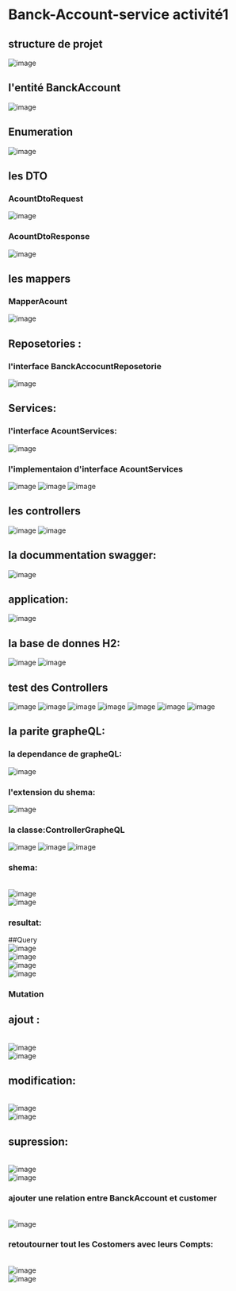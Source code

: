 # Banck-Account-service	activité1
## structure de projet
![image](https://user-images.githubusercontent.com/73759527/192096261-982a65af-0511-4ed4-b444-336bb0c012ca.png)
## l'entité BanckAccount
![image](https://user-images.githubusercontent.com/73759527/192096339-e090c85e-a2f8-4d49-a176-5dc7d2c8dfd2.png)
## Enumeration
![image](https://user-images.githubusercontent.com/73759527/192096651-fb2e1e1a-616f-4ea8-9d52-28cb1a652b96.png)
##  les DTO
### AcountDtoRequest
![image](https://user-images.githubusercontent.com/73759527/192096766-b5f73d4e-408f-4cf4-8bdd-f07ea4071e68.png)
### AcountDtoResponse
![image](https://user-images.githubusercontent.com/73759527/192096776-2bdfad7a-ff8e-476c-9056-1f2f566ef666.png)
## les mappers
### MapperAcount
![image](https://user-images.githubusercontent.com/73759527/192096851-b1477d07-9e12-4004-adc2-e6ecad9472fd.png)
## Reposetories :
### l'interface BanckAccocuntReposetorie
![image](https://user-images.githubusercontent.com/73759527/192096899-4e32a532-4d10-4ee0-967c-730ccf7b835b.png)
## Services:
### l'interface AcountServices:
![image](https://user-images.githubusercontent.com/73759527/192096948-b9733117-c6c6-4b67-911b-2b11e60ee439.png)
### l'implementaion d'interface  AcountServices
![image](https://user-images.githubusercontent.com/73759527/192096975-f6f23eb4-02c9-4aae-b1e7-fe0529f63fd8.png)
![image](https://user-images.githubusercontent.com/73759527/192097022-ee84c4fd-ceb4-4b91-bde8-db92f3ea5577.png)
![image](https://user-images.githubusercontent.com/73759527/192097054-24f251d3-350e-4478-bc47-e3d0a3755bf4.png)
## les controllers
![image](https://user-images.githubusercontent.com/73759527/192097184-b88500d8-1d3f-4d0f-a79f-763e6ac832a0.png)
![image](https://user-images.githubusercontent.com/73759527/192099897-b2632892-e9b2-4130-8f0b-a95985108218.png)
## la docummentation swagger:
![image](https://user-images.githubusercontent.com/73759527/192099981-dd16dc23-d110-498b-9757-4dfaae4ce6eb.png)
## application:
![image](https://user-images.githubusercontent.com/73759527/192100023-ae22465c-7f9a-4abc-97b5-6f6108895f1a.png)
## la base de donnes H2:
![image](https://user-images.githubusercontent.com/73759527/192100074-9d8aff69-ce5f-4f2d-ab46-6411c8ecd50a.png)
![image](https://user-images.githubusercontent.com/73759527/192100107-67fbb9f7-8cc4-46fc-9ea1-f49e40705b5b.png)
## test des Controllers
![image](https://user-images.githubusercontent.com/73759527/192100193-ac19bea6-cf6e-4d56-b922-3cfd19fc696d.png)
![image](https://user-images.githubusercontent.com/73759527/192100234-93cff165-b1d0-481d-a1cd-e7f24b744fa8.png)
![image](https://user-images.githubusercontent.com/73759527/192100269-7d3ffeb4-1dd3-42ed-9b50-569c3135197c.png)
![image](https://user-images.githubusercontent.com/73759527/192100327-d2ae175e-efbe-4749-bedc-b3f88064272a.png)
![image](https://user-images.githubusercontent.com/73759527/192100347-a41c6346-75c9-43e0-bfed-bcb48d3fd5cc.png)
![image](https://user-images.githubusercontent.com/73759527/192100532-7ad4225c-029f-4b62-872d-2be656046517.png)
![image](https://user-images.githubusercontent.com/73759527/192100685-026f50c6-83b9-4c36-a38f-ce654467d426.png)
## la parite grapheQL:
### la dependance de grapheQL:
![image](https://user-images.githubusercontent.com/73759527/192619659-8d109a83-fe93-44c3-a9ee-cab34ba01888.png)
### l'extension du shema:
![image](https://user-images.githubusercontent.com/73759527/192619791-942d3d63-028e-47ce-b1e5-457871c52da5.png)
### la classe:ControllerGrapheQL
![image](https://user-images.githubusercontent.com/73759527/192629655-7e38d9e1-dfaf-42ae-8998-f100e5e4e0db.png)
![image](https://user-images.githubusercontent.com/73759527/192629697-085745c4-e810-447d-8dbd-d038a34c7c9b.png)
![image](https://user-images.githubusercontent.com/73759527/192629754-fdc42ef9-35cc-45f9-b39c-dc82a2e790ac.png)
### shema:
<br>![image](https://user-images.githubusercontent.com/73759527/192629869-ef317c89-3a4e-4226-87cc-b163bfc37d64.png)
<br>![image](https://user-images.githubusercontent.com/73759527/192629916-abdf57a5-430d-4e4c-b377-70de2fe8f69e.png)
### resultat:
##Query
<br>![image](https://user-images.githubusercontent.com/73759527/192630046-289a06f2-c0d7-4b0d-9bbd-b25e94c9bc9e.png)
<br>![image](https://user-images.githubusercontent.com/73759527/192630101-ebc6ded2-fd47-487c-b38b-d401581dffe5.png)
<br>![image](https://user-images.githubusercontent.com/73759527/192630360-6a663d42-971e-4cfa-8653-acc2b6f0d652.png)
<br>![image](https://user-images.githubusercontent.com/73759527/192630450-053680ee-c858-40ca-915c-2d4a7ad99b02.png)
### Mutation
## ajout :
<br>![image](https://user-images.githubusercontent.com/73759527/192630637-d0d62cf9-1bc8-4cbe-90b3-38715e5deace.png)
<br>![image](https://user-images.githubusercontent.com/73759527/192630680-ff22b414-50ce-40c2-9ec8-c1e4b10173b5.png)
## modification:
<br>![image](https://user-images.githubusercontent.com/73759527/192630986-c394ff18-7671-4a06-93fb-4e470913df79.png)
<br>![image](https://user-images.githubusercontent.com/73759527/192631032-a5e5fe8d-af24-4581-afcc-14ad19bb8099.png)
## supression:
<br>![image](https://user-images.githubusercontent.com/73759527/192631228-9e1657ac-129f-4c17-88d4-ed927c9bb1b3.png)
<br>![image](https://user-images.githubusercontent.com/73759527/192631292-235c1f99-e165-42f7-8f03-1711057c40a2.png)
### ajouter une relation entre BanckAccount et  customer
<br>![image](https://user-images.githubusercontent.com/73759527/192631523-e386ffb6-a2b5-4d6b-af2b-dcf3892f1d97.png)
### retoutourner tout les Costomers avec leurs Compts:
<br>![image](https://user-images.githubusercontent.com/73759527/192631839-31177ccf-2c47-4787-99c7-c2783a724772.png)
<br>![image](https://user-images.githubusercontent.com/73759527/192631904-82351199-fe47-4f26-b366-7e8adf0be364.png)